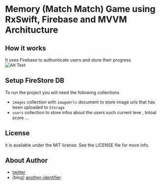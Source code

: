# Memory  (Match Match) Game using RxSwift, Firebase and MVVM Architucture 


## How it works
It uses Firebase to authunticate users and store their progress </br> 
                            ![Alt Text](https://github.com/engali94/RxSwift-Memory-Game-Match-Match-/blob/master/ScreenRecording2019-12-24at10255.gif)

## Setup FireStore DB
To run the project you will need the following collections 
- `images` collection with `imageUrls` document to store image urls that has been uploaded to `Storage`
- `users` collection to store infos about the users such current leve , totoal score ...


## License

it is available under the MIT license. See the LICENSE file for more info.

## About Author
- [twitter][identifier]
- [blog] [another-identifier]

[identifier]: https://twitter.com/alihilal94
[another-identifier]: https://www.alihilal.com

